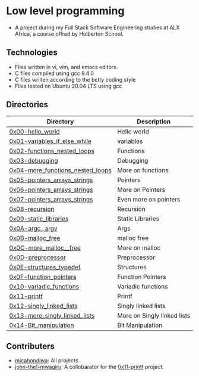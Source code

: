 # Low level programming

- A project during my Full Stack Software Engineering studies at ALX Africa, a course offred by Holberton School.

## Technologies
- Files written in vi, vim, and emacs editors. 
- C files compiled using gcc 9.4.0
- C files wriiten according to the betty coding style 
- Files tested on Ubuntu 20.04 LTS using gcc

## Directories 

| Directory  | Description |
| ---  | --- |
|[0x00-hello_world](0x00-hello_world) |Hello world|
|[0x01-variables_if_else_while](0x01-variables_if_else_while)|variables|
|[0x02-functions_nested_loops](0x02-functions_nested_loops)|Functions|
|[0x03-debugging](0x03-debugging)|Debugging|
|[0x04-more_functions_nested_loops](0x04-more_functions_nested_loops)|More on functions|
|[0x05-pointers_arrays_strings](0x05-pointers_arrays_strings)|Pointers|
|[0x06-pointers_arrays_strings](0x06-pointers_arrays_strings)|More on Pointers|
|[0x07-pointers_arrays_strings](0x07-pointers_arrays_strings)|Even more on pointers|
|[0x08-recursion](0x08-recursion)|Recursion|
|[0x09-static_libraries](0x09-static_libraries)|Static Libraries|
|[0x0A-argc_ argv](0x0A-argc_argv)|Args|
|[0x0B-malloc_free](0x0B-malloc_free)|malloc free|
|[0x0C-more_malloc__free](0x0C-more_malloc_free)|More on malloc|
|[0x0D-preprocessor](0x0D-preprocessor)|Preprocessor|
|[0x0E-structures_typedef](0x0E-structures_typedef)|Structures|
|[0x0F-function_pointers](0x0F-function_pointers)|Function Pointers|
|[0x10-variadic_functions](0x10-variadic_functions)|Variadic functions|
|[0x11-printf](0x11.C-printf)|Printf|
|[0x12-singly_linked_lists](0x12-singly_linked_lists)|Singly linked lists|
|[0x13-more_singly_linked_lists](0x13-more_singly_linked_lists)|More on Singly linked lists|
|[0x14-Bit_manipulation](0x14-Bit_manipulation)|Bit Manipulation|


## Contributers
- [micahondiwa](github.com/micahondiwa): All projects. 
- [john-the1-mwagiru](github.com/john-the1-mwagiru): A collobarator for the [0x11-printf](0x11-printf) project. 
